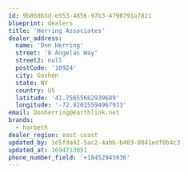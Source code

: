 ```yaml
---
id: 9b860b3d-e553-4856-97b3-4790791a7821
blueprint: dealers
title: 'Herring Associates'
dealer_address:
  name: 'Don Herring'
  street: '8 Angelas Way'
  street2: null
  postCode: '10924'
  city: Goshen
  state: NY
  country: US
  latitude: '41.75655682939689'
  longitude: '-72.92015594967933'
email: Donherring@earthlink.net
brands:
  - harbeth
dealer_region: east-coast
updated_by: 1e5fda92-5ac2-4abb-b403-8041edf0b4c3
updated_at: 1694713051
phone_number_field: '+18452945936'
---
```

